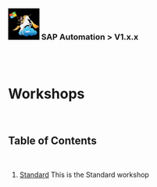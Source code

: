 ### <img src="../../../../../assets/images/UnicornSAPBlack256x256.png" width="64px"> SAP Automation > V1.x.x <!-- omit in toc -->
<br/><br/>

# Workshops <!-- omit in toc -->

<br/>

## Table of Contents
<br/>

1. [Standard](standard/overview.md)
    This is the Standard workshop    

<br/><br/>

